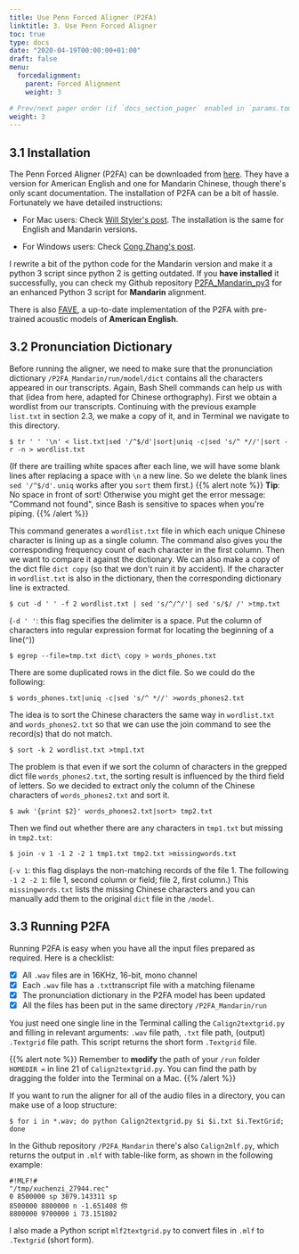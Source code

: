 ```yaml
---
title: Use Penn Forced Aligner (P2FA)
linktitle: 3. Use Penn Forced Aligner
toc: true
type: docs
date: "2020-04-19T00:00:00+01:00"
draft: false
menu:
  forcedalignment:
    parent: Forced Alignment
    weight: 3

# Prev/next pager order (if `docs_section_pager` enabled in `params.toml`)
weight: 3
---
```


## 3.1 Installation
The Penn Forced Aligner (P2FA) can be downloaded from [here](https://web.sas.upenn.edu/phonetics-lab/facilities/). They have a version for American English and one for Mandarin Chinese, though there's only scant documentation. The installation of P2FA can be a bit of hassle. Fortunately we have detailed instructions:

- For Mac users: Check [Will Styler's post](http://wstyler.ucsd.edu/posts/p2fa_mac.html). The installation is the same for English and Mandarin versions.

- For Windows users: Check [Cong Zhang's post](https://congzhanglinguist.wordpress.com/2018/09/03/p2fa_chinese_2/).

I rewrite a bit of the python code for the Mandarin version and make it a python 3 script since python 2 is getting outdated. If you **have installed** it successfully, you can check my Github repository [P2FA_Mandarin_py3](https://github.com/chenchenzi/P2FA_Mandarin_py3/tree/master) for an enhanced Python 3 script for **Mandarin** alignment.

There is also [FAVE](https://github.com/JoFrhwld/FAVE), a up-to-date implementation of the P2FA with pre-trained acoustic models of **American English**.

## 3.2 Pronunciation Dictionary
Before running the aligner, we need to make sure that the pronunciation dictionary `/P2FA_Mandarin/run/model/dict` contains all the characters appeared in our transcripts. Again, Bash Shell commands can help us with that (idea from here, adapted for Chinese orthography).
First we obtain a wordlist from our transcripts. Continuing with the previous example `list.txt` in section 2.3, we make a copy of it, and in Terminal we navigate to this directory.
```
$ tr ' ' '\n' < list.txt|sed '/^$/d'|sort|uniq -c|sed 's/^ *//'|sort -r -n > wordlist.txt
```
(If there are trailling white spaces after each line, we will have some blank lines after replacing a space with `\n` a new line. So we delete the blank lines `sed '/^$/d'`. `uniq` works after you `sort` them first.)
{{% alert note %}}
**Tip**: No space in front of sort! Otherwise you might get the error message: "Command not found", since Bash is sensitive to spaces when you're piping.
{{% /alert %}}

This command generates a `wordlist.txt` file in which each unique Chinese character is lining up as a single column. The command also gives you the corresponding frequency count of each character in the first column. Then we want to compare it against the dictionary. We can also make a copy of the dict file `dict copy` (so that we don't ruin it by accident). If the character in `wordlist.txt` is also in the dictionary, then the corresponding dictionary line is extracted.
```
$ cut -d ' ' -f 2 wordlist.txt | sed 's/^/^/'| sed 's/$/ /' >tmp.txt 
```
(`-d ' '`: this flag specifies the delimiter is a space. Put the column of characters into regular expression format for locating the beginning of a line(`^`))
```
$ egrep --file=tmp.txt dict\ copy > words_phones.txt
```

There are some duplicated rows in the dict file. So we could do the following:
```
$ words_phones.txt|uniq -c|sed 's/^ *//' >words_phones2.txt
```
The idea is to sort the Chinese characters the same way in `wordlist.txt` and `words_phones2.txt` so that we can use the join command to see the record(s) that do not match.
```
$ sort -k 2 wordlist.txt >tmp1.txt
```
The problem is that even if we sort the column of characters in the grepped dict file `words_phones2.txt`, the sorting result is influenced by the third field of letters. So we decided to extract only the column of the Chinese characters of `words_phones2.txt` and sort it.
```
$ awk '{print $2}' words_phones2.txt|sort> tmp2.txt
```
Then we find out whether there are any characters in `tmp1.txt` but missing in `tmp2.txt`:
```
$ join -v 1 -1 2 -2 1 tmp1.txt tmp2.txt >missingwords.txt
```
(`-v 1`: this flag displays the non-matching records of the file 1. The following `-1 2 -2 1`: file 1, second column or field; file 2, first column.)
This `missingwords.txt` lists the missing Chinese characters and you can manually add them to the original `dict` file in the `/model`.

## 3.3 Running P2FA
Running P2FA is easy when you have all the input files prepared as required. Here is a checklist:

- [x] All `.wav` files are in 16KHz, 16-bit, mono channel
- [x] Each `.wav` file has a `.txt`transcript file with a matching filename
- [x] The pronunciation dictionary in the P2FA model has been updated
- [x] All the files has been put in the same directory `/P2FA_Mandarin/run`

You just need one single line in the Terminal calling the `Calign2textgrid.py` and filling in relevant arguments: `.wav` file path, `.txt` file path, (output) `.Textgrid` file path. This script returns the short form `.Textgrid` file.

{{% alert note %}}
Remember to **modify** the path of your `/run` folder `HOMEDIR =` in line 21 of `Calign2textgrid.py`. You can find the path by dragging the folder into the Terminal on a Mac.
{{% /alert %}}

If you want to run the aligner for all of the audio files in a directory, you can make use of a loop structure:
```
$ for i in *.wav; do python Calign2textgrid.py $i $i.txt $i.TextGrid; done
```
In the Github repository `/P2FA_Mandarin` there's also `Calign2mlf.py`, which returns the output in `.mlf` with table-like form, as shown in the following example:
```
#!MLF!#
"/tmp/xuchenzi_27944.rec"
0 8500000 sp 3079.143311 sp
8500000 8800000 n -1.651408 你
8800000 9700000 i 73.151802
```
I also made a Python script `mlf2textgrid.py` to convert files in `.mlf` to `.Textgrid` (short form).